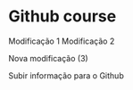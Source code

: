 
# Github course

Modificação 1
Modificação 2

Nova modificação (3)

Subir informação para o Github
